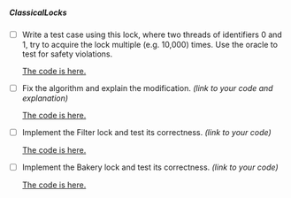 ##### ClassicalLocks

- [ ] Write a test case using this lock, where two threads of identifiers 0 and 1, try to acquire the lock multiple (e.g. 10,000) times. Use the oracle to test for safety violations.
    
    [The code is here.](./src/2-threads/Worker.java)

- [ ] Fix the algorithm and explain the modification. *(link to your code and explanation)*

    [The code is here.](./src/2-threads/SafePetersonLock.java)

- [ ] Implement the Filter lock and test its correctness. *(link to your code)*

    [The code is here.](./src/n-threads/FilterLock.java)

- [ ] Implement the Bakery lock and test its correctness. *(link to your code)*

    [The code is here.](./src/n-threads/BakeryLock.java)
